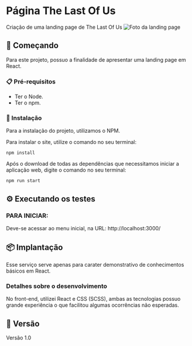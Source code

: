 # Página The Last Of Us

Criação de uma landing page de The Last Of Us
![Foto da landing page](/imgs/front-img.png)


## 🚀 Começando

Para este projeto, possuo a finalidade de apresentar uma landing page em React.

### 📋 Pré-requisitos

- Ter o Node.
- Ter o npm.

### 🔧 Instalação

Para a instalação do projeto, utilizamos o NPM.

Para instalar o site, utilize o comando no seu terminal:

```
npm install
```

Após o download de todas as dependências que necessitamos iniciar a aplicação web, digite o comando no seu terminal:

```
npm run start
```

## ⚙️ Executando os testes

### PARA INICIAR:
Deve-se acessar ao menu inicial, na URL: http://localhost:3000/

## 📦 Implantação

Esse serviço serve apenas para carater demonstrativo de conhecimentos básicos em React.

### Detalhes sobre o desenvolvimento
No front-end, utilizei React e CSS (SCSS), ambas as tecnologias possuo grande experiência o que facilitou algumas ocorrências não esperadas.

## 📌 Versão

Versão 1.0
